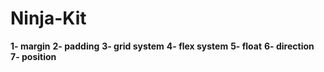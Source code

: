 # Ninja-Kit

**1- margin**
**2- padding**
**3- grid system**
**4- flex system**
**5- float**
**6- direction**
**7- position**
